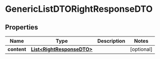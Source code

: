 # GenericListDTORightResponseDTO

## Properties
Name | Type | Description | Notes
------------ | ------------- | ------------- | -------------
**content** | [**List&lt;RightResponseDTO&gt;**](RightResponseDTO.md) |  |  [optional]
